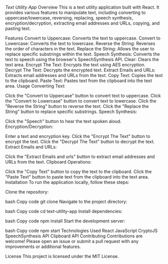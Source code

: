 *Text Utility App*
Overview
This is a text utility application built with React. It provides various features to manipulate text, including converting to uppercase/lowercase, reversing, replacing, speech synthesis, encryption/decryption, extracting email addresses and URLs, copying, and pasting text.

Features
Convert to Uppercase: Converts the text to uppercase.
Convert to Lowercase: Converts the text to lowercase.
Reverse the String: Reverses the order of characters in the text.
Replace the String: Allows the user to replace specific substrings within the text.
Speech Synthesis: Converts the text to speech using the browser's SpeechSynthesis API.
Clear: Clears the text area.
Encrypt The Text: Encrypts the text using AES encryption.
Decrypt The Text: Decrypts the encrypted text.
Extract Emails and URLs: Extracts email addresses and URLs from the text.
Copy Text: Copies the text to the clipboard.
Paste Text: Pastes text from the clipboard into the text area.
Usage
Converting Text:

Click the "Convert to Uppercase" button to convert text to uppercase.
Click the "Convert to Lowercase" button to convert text to lowercase.
Click the "Reverse the String" button to reverse the text.
Click the "Replace the String" button to replace specific substrings.
Speech Synthesis:

Click the "Speech" button to hear the text spoken aloud.
Encryption/Decryption:

Enter a text and encryption key.
Click the "Encrypt The Text" button to encrypt the text.
Click the "Decrypt The Text" button to decrypt the text.
Extract Emails and URLs:

Click the "Extract Emails and urls" button to extract email addresses and URLs from the text.
Clipboard Operations:

Click the "Copy Text" button to copy the text to the clipboard.
Click the "Paste Text" button to paste text from the clipboard into the text area.
Installation
To run the application locally, follow these steps:

Clone the repository:

bash
Copy code
git clone <repository-url>
Navigate to the project directory:

bash
Copy code
cd text-utility-app
Install dependencies:

bash
Copy code
npm install
Start the development server:

bash
Copy code
npm start
Technologies Used
React
JavaScript
CryptoJS
SpeechSynthesis API
Clipboard API
Contributing
Contributions are welcome! Please open an issue or submit a pull request with any improvements or additional features.

License
This project is licensed under the MIT License.
